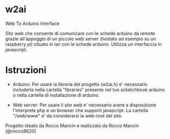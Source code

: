 # w2ai

Web To Arduino Interface

Sito web che consente di comunicare con le schede arduino da remoto grazie all'appoggio di un piccolo web server (hostato ad esempio su un raspberry pi) situato in lan con le schede arduino. Utilizza un interfaccia in javascript.

# Istruzioni

- Arduino: Per usare la libreria del progetto (w2ai.h) e' necessario includerla nella cartella "libraries" presente nel tuo scketchbook arduino o nella cartella di installazione di arduino.

- Web server: Per usare il sito web e' necessario avere a disposizione l'interprete php e un browser che supporti javascript. La cartella "/web/www"  e' da considerarsi la web-root del sito.

Progetto ideato da Rocco Mancin e realizzato da Rocco Mancin (@rocco8620)
